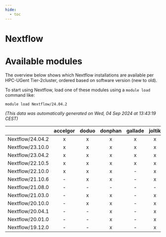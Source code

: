 ```yaml
---
hide:
  - toc
---
```


Nextflow
========

# Available modules


The overview below shows which Nextflow installations are available per HPC-UGent Tier-2cluster, ordered based on software version (new to old).

To start using Nextflow, load one of these modules using a `module load` command like:

```shell
module load Nextflow/24.04.2
```

*(This data was automatically generated on Wed, 04 Sep 2024 at 13:43:19 CEST)*  

| |accelgor|doduo|donphan|gallade|joltik|shinx|skitty|
| :---: | :---: | :---: | :---: | :---: | :---: | :---: | :---: |
|Nextflow/24.04.2|x|x|x|x|x|x|x|
|Nextflow/23.10.0|x|x|x|x|x|-|x|
|Nextflow/23.04.2|x|x|x|x|x|-|x|
|Nextflow/22.10.5|x|x|x|x|x|-|x|
|Nextflow/22.10.0|x|x|x|-|x|-|x|
|Nextflow/21.10.6|-|x|x|-|x|-|x|
|Nextflow/21.08.0|-|-|-|-|-|-|x|
|Nextflow/21.03.0|-|x|x|-|x|-|x|
|Nextflow/20.10.0|-|x|x|-|x|-|x|
|Nextflow/20.04.1|-|-|x|-|x|-|x|
|Nextflow/20.01.0|-|-|x|-|x|-|x|
|Nextflow/19.12.0|-|-|x|-|x|-|x|
